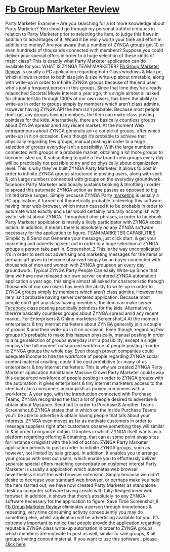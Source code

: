 <h1><a href=http://im-bonus.com/fb-group-marketer-review-bonus/>Fb Group Marketer Review</a></h1>
Party Marketer Examine – Are you searching for a lot more knowledge about Party Marketer? You should go through my personal truthful critiques in relation to Party Marketer prior to selecting the item, to judge this flaws in addition to advantages of it. Would it be really worth your time and effort in addition to money?
Are you aware that a number of ZYNGA groups get 10 or even hundreds of thousands connected with members?
Suppose you could deliver your special offers in order to a huge selection of these kinds of major class?
This is exactly what Party Marketer application can do available for you.
WHAT IS ZYNGA TEAM MARKETER?
<a href=http://im-bonus.com/fb-group-marketer-review-bonus/>Fb Group Marketer Review</a> is usually a PC application regarding both Glass windows & Mac pc, which allows in order to both size join & size write-up about timetable, along with write-up in order to infinite ZYNGA groups because of the end user who's just a frequent person in this groups.
Since that time they've already relaunched Societal Movie Interest a year ago, this single almost all asked for characteristic through 1000s of our own users, has been the ability to write-up in order to groups simply by members which aren’t class admins.
However having ZYNGA API the item isn’t probable.
Because most people don’t get any groups having members, the item can make class posting pointless for the kids.
Alternatively, there are basically countless groups about ZYNGA spread amid any recent market.
At the moment Web entrepreneurs about ZYNGA generally join a couple of groups, after which write-up in it on occasion.
Even though it’s probable to achieve that physically regarding few groups, manual posting in order to a huge selection of groups everyday isn’t a possibility.
With the large numbers connected with groups in a probable market, obtaining a lot more groups to become listed on, & subscribing to quite a few brand-new groups every day will be practically not possible to try and do physically about organization level.
This is why they’ve built ZYNGA Party Marketer.
It allows to post in order to infinite ZYNGA groups structured in posting users, along with seek & join Large numbers connected with groups on the everyday groundwork.
facebook Party Marketer additionally sustains booking & throttling in order to spread this automatic ZYNGA action as time passes as opposed to big limited broke surges.
Simply because ZYNGA Party <a href=http://im-bonus.com/fb-group-marketer-review-bonus/>marketing</a> is usually a PC application, it turned out theoretically probable to develop this software having inner web-browser, which inturn caused it to be probable in order to automate what exactly end user would certainly naturally accomplish with visitor whilst about ZYNGA.
Throughout oher phrases, in order to facebook Party Marketer application is merely a lively participator with ZYNGA social action.
In addition, it means there is absolutely no any ZYNGA software necessary for the application to figure.
TEAM MARKETER CAPABILITIES
Simplicity & Send out
Generate your message, just click start, & get your marketing and advertising sent out in order to a huge selection of ZYNGA groups a person take part in. Screenshot_2
This is the way uncomplicated it’s in order to sent out advertising and marketing messages for the items or perhaps aff gives to become observed simply by an buyer connected with thousands of men and women with ZYNGA groupson an every day groundwork.
Typical ZYNGA Party People Can easily Write-up
Since that time we have now released our own server centered ZYNGA automation application a year ago, this single almost all asked for characteristic through thousands of our own users has been the ability to write-up in order to ZYNGA groups simply by members which aren’t class admins.
However the item isn’t probable having server centered application.
Because most people don’t get any class having members, the item can make server <a href=http://im-bonus.com/fb-group-marketer-review-bonus/>Facebook</a> class posting practically pointless for the kids.
Alternatively, there’re basically countless groups about ZYNGA spread amid any recent market.
For Enterprisers & Online marketers
Screenshot_4
At the moment enterprisers & tiny internet marketers about ZYNGA generally join a couple of groups & and then write-up in it on occasion.
Even though, regarding few groups it’s probable to make this happen physically, manual posting in order to a huge selection of groups everyday isn’t a possibility, except a single employs the full moment outsourced workforce of people posting in order to ZYNGA groups the whole day.
Even though proven companies could adequate income to hire the workforce of people regarding ZYNGA social content material creating, could it be cost prohibitive for many of us enterprisers & tiny internet marketers.
This is why we created ZYNGA Party Marketer application
Admittance Massive Crowd
Party Marketer could swap this outsourced workforce of people posting in order to ZYNGA groups with the automation.
It gives enterprisers & tiny internet marketers access to the identical class consumers accomplish as proven companies with a workforce.
A year ago, with the introduction connected with Purchase Teams, ZYNGA recognized the fact a lot of people desired to advertise & obtain about Myspace.
Send out In order to Purchase & Another Teams
Screenshot_6
ZYNGA states that in which on the inside Purchase Teams you'll be able to advertise & obtain having people that talk about your interests.
ZYNGA even moves as far as motivate customers in order to message suppliers right after customers observe something they will similar to & in order to organize obtain.
It implies in which ZYNGA itself wants as a platform regarding offering & obtaining, that can at some point swap sites for instance craigslist with the kind of action.
ZYNGA Party Marketer application permits to post in order to infinite ZYNGA groups, such as however, not limited by sale groups.
In addition, it enables you to arrange your groups with sent out users, which enable you to effortlessly deliver separate special offers matching concentrate on customer interest
Party Marketer is usually a application which automates web browser nevertheless it isn’t the web browser extension.
Simply because we didn’t desire to decrease your standard web browser, or perhaps make you hold the item started out, we have now created Party Marketer as standalone desktop computer software having create with fully-fledged inner web browser.
In addition, it shows that there’s absolutely no any ZYNGA software necessary for the application to figure.
Save Time
Screenshot_8
<a href=http://im-bonus.com/fb-group-marketer-review-bonus/>Fb Group Marketer Review</a> eliminates a person through monotonous & repeating, very time consuming activity consequently you may do something else, whilst application will be advertising available for you.
It’s extremely important to notice that people provde the application regarding reputable ZYNGA class write-up automation in order to ZYNGA groups, which members are motivate to post as well, similar to sale groups, & all groups inviting content material.
If you want to use this software , please <a href=http://im-bonus.com/fb-group-marketer-review-bonus/>click here</a>
